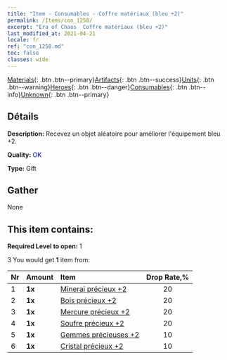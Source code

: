 ```yaml
---
title: "Item - Consumables - Coffre matériaux (bleu +2)"
permalink: /Items/con_1258/
excerpt: "Era of Chaos  Coffre matériaux (bleu +2)"
last_modified_at: 2021-04-21
locale: fr
ref: "con_1258.md"
toc: false
classes: wide
---
```

 [Materials](/fr/Items/){: .btn .btn--primary}[Artifacts](/fr/Items/Artifacts/){: .btn .btn--success}[Units](/fr/Items/Units/){: .btn .btn--warning}[Heroes](/fr/Items/Heroes/){: .btn .btn--danger}[Consumables](/fr/Items/Consumables/){: .btn .btn--info}[Unknown](/fr/Items/Unknown/){: .btn .btn--primary}

## Détails
 **Description:** Recevez un objet aléatoire pour améliorer l'équipement bleu +2.

 **Quality:** <span style="color: #0000CD">OK</span>

 **Type:** Gift

## Gather

  None

## This item contains:

 **Required Level to open:** 1

 3 You would get **1** item  from:

  | Nr | Amount |     Item    | Drop Rate,% |
  |:---|:-------|:------------|:---------:|
  | 1 |  **1x** | [Minerai précieux +2](/fr/Items/mat_26/) | 20 | 
  | 2 |  **1x** | [Bois précieux +2](/fr/Items/mat_27/) | 20 | 
  | 3 |  **1x** | [Mercure précieux +2](/fr/Items/mat_28/) | 20 | 
  | 4 |  **1x** | [Soufre précieux +2](/fr/Items/mat_29/) | 20 | 
  | 5 |  **1x** | [Gemmes précieuses +2](/fr/Items/mat_30/) | 10 | 
  | 6 |  **1x** | [Cristal précieux +2](/fr/Items/mat_31/) | 10 | 
